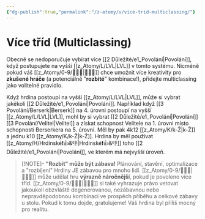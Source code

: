 ```yaml
---
{"dg-publish":true,"permalink":"/z-atomy/v/vice-trid-multiclassing/"}
---
```


# Více tříd (Multiclassing)
Obecně se nedoporučuje vybírat více [[2 Důležité/e1_Povolání\|Povolání]], když postupujete na vyšší [[z_Atomy/L/LVL\|LVL]] v tomto systému. Nicméně pokud váš [[z_Atomy/0-9/🧙🏼‍♂️\|🧙🏼‍♂️]] chce umožnit více kreativity pro **zkušené hráče** (a potenciálně "**rozbité**" kombinace!), přidejte multiclassing jako volitelné pravidlo.

Když hrdina postoupí na vyšší [[z_Atomy/L/LVL\|LVL]], může si vybrat jakékoli [[2 Důležité/e1_Povolání\|Povolání]]. Například když [[3 Povolání/Berserk\|Berserk]] na 4. úrovni postoupí na vyšší [[z_Atomy/L/LVL\|LVL]], mohl by si vybrat [[2 Důležité/e1_Povolání\|Povolání]] [[3 Povolání/Velitel\|Velitel]] a získat schopnost Velitele na 1. úrovni místo schopnosti Berserkera na 5. úrovni. Měl by pak 4k12 [[z_Atomy/K/k-Ž\|k-Ž]] a jednu k10 [[z_Atomy/K/k-Ž\|k-Ž]]. Hrdina by měl používat [[z_Atomy/H/Hrdinské❗👍&👎\|Hrdinské❗👍&👎]] toho [[2 Důležité/e1_Povolání\|Povolání]], ve kterém má nejvyšší úroveň.

>[!NOTE]- **"Rozbít" může být zábava!** 
>Plánování, stavění, optimalizace a "rozbíjení" Hrdiny JE zábavou pro mnoho lidí. [[z_Atomy/0-9/🧙🏼‍♂️\|🧙🏼‍♂️]] může udělat hru **výrazně náročnější**, pokud je povoleno více tříd. [[z_Atomy/0-9/🧙🏼‍♂️\|🧙🏼‍♂️]] si také vyhrazuje právo vetovat jakoukoli obzvláště degenerovanou, nezábavnou nebo nepravděpodobnou kombinaci ve prospěch příběhu a celkové zábavy u stolu. Pokud k tomu dojde, gratulujeme! Váš hrdina byl příliš mocný pro realitu.